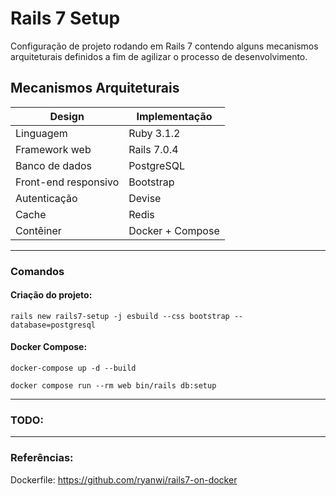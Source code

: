# Rails 7 Setup

Configuração de projeto rodando em Rails 7 contendo alguns mecanismos 
arquiteturais definidos a fim de agilizar o processo de desenvolvimento.

## Mecanismos Arquiteturais

| Design               | Implementação    | 
|----------------------|------------------|
| Linguagem            | Ruby 3.1.2       |
| Framework web        | Rails 7.0.4      |
| Banco de dados       | PostgreSQL       |
| Front-end responsivo | Bootstrap        |
| Autenticação         | Devise           |       
| Cache                | Redis            |
| Contêiner            | Docker + Compose |

---

### Comandos

#### Criação do projeto:

`rails new rails7-setup -j esbuild --css bootstrap --database=postgresql`

#### Docker Compose:

`docker-compose up -d --build`

`docker compose run --rm web bin/rails db:setup`


---

### TODO:


---

### Referências:

Dockerfile: https://github.com/ryanwi/rails7-on-docker

